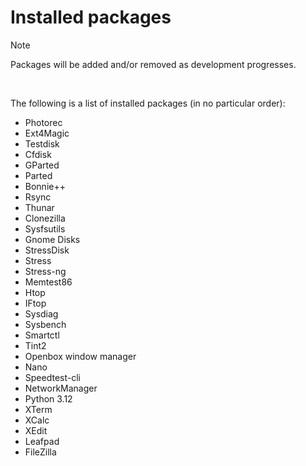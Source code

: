 # Installed packages
> [!NOTE]
> Packages will be added and/or removed as development progresses.

<br/>

The following is a list of installed packages (in no particular order):

* Photorec
* Ext4Magic
* Testdisk
* Cfdisk
* GParted
* Parted
* Bonnie++
* Rsync
* Thunar
* Clonezilla
* Sysfsutils
* Gnome Disks
* StressDisk
* Stress
* Stress-ng
* Memtest86
* Htop
* IFtop
* Sysdiag
* Sysbench
* Smartctl
* Tint2
* Openbox window manager
* Nano
* Speedtest-cli
* NetworkManager
* Python 3.12
* XTerm
* XCalc
* XEdit
* Leafpad
* FileZilla
